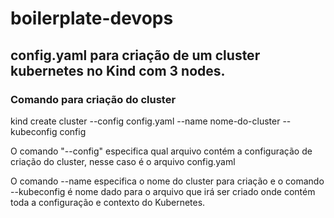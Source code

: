 # boilerplate-devops

## config.yaml para criação de um cluster kubernetes no Kind com 3 nodes.

### Comando para criação do cluster

kind create cluster --config config.yaml --name nome-do-cluster --kubeconfig config

O comando "--config" especifica qual arquivo contém a configuração de criação do cluster, nesse caso é o arquivo config.yaml

O comando --name especifica o nome do cluster para criação e o comando --kubeconfig é nome dado para o arquivo que irá ser criado onde contém toda a configuração e contexto do Kubernetes.